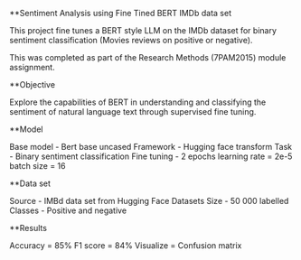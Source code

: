**Sentiment Analysis using Fine Tined BERT IMDb data set

This project fine tunes a BERT style LLM on the IMDb dataset for binary sentiment classification (Movies reviews on positive or negative). 

This was completed as part of the Research Methods (7PAM2015) module assignment.

**Objective

Explore the capabilities of BERT in understanding and classifying the sentiment of natural language text through supervised fine tuning.

**Model

Base model - Bert base uncased
Framework - Hugging face transform
Task - Binary sentiment classification
Fine tuning - 2 epochs
	      learning rate = 2e-5
	      batch size = 16

**Data set 

Source - IMBd data set from Hugging Face Datasets
Size - 50 000 labelled
Classes - Positive and negative

**Results

Accuracy = 85%
F1 score = 84%
Visualize = Confusion matrix
